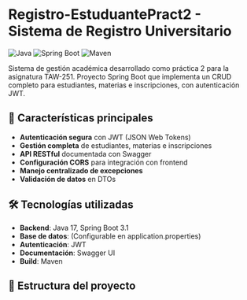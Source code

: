 # Registro-EstuduantePract2 - Sistema de Registro Universitario

![Java](https://img.shields.io/badge/Java-17-blue)
![Spring Boot](https://img.shields.io/badge/Spring_Boot-3.1-green)
![Maven](https://img.shields.io/badge/Maven-3.8-orange)

Sistema de gestión académica desarrollado como práctica 2 para la asignatura TAW-251. Proyecto Spring Boot que implementa un CRUD completo para estudiantes, materias e inscripciones, con autenticación JWT.

## 📌 Características principales

- **Autenticación segura** con JWT (JSON Web Tokens)
- **Gestión completa** de estudiantes, materias e inscripciones
- **API RESTful** documentada con Swagger
- **Configuración CORS** para integración con frontend
- **Manejo centralizado de excepciones**
- **Validación de datos** en DTOs

## 🛠️ Tecnologías utilizadas

- **Backend**: Java 17, Spring Boot 3.1
- **Base de datos**: (Configurable en application.properties)
- **Autenticación**: JWT
- **Documentación**: Swagger UI
- **Build**: Maven

## 📂 Estructura del proyecto
